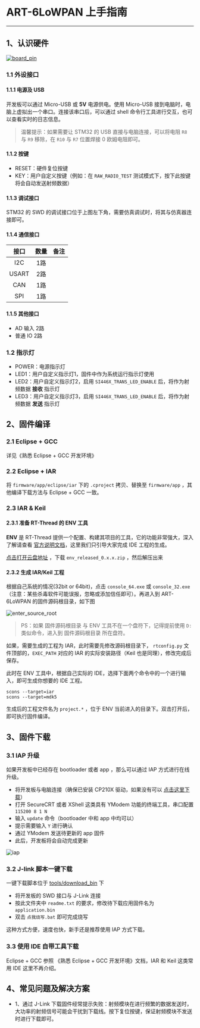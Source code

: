 # ART-6LoWPAN 上手指南

---

## 1、认识硬件

[![board_pin](https://raw.githubusercontent.com/ART-6LoWPAN/art-6lowpan/master/docs/zh/images/board_pin.jpg)](https://github.com/ART-6LoWPAN/art-6lowpan)

### 1.1 外设接口

#### 1.1.1 电源及 USB

开发板可以通过 Micro-USB 或 **5V** 电源供电。使用 Micro-USB 接到电脑时，电脑上虚拟出一个串口。连接该串口后，可以通过 shell 命令行工具进行交互，也可以查看实时的日志信息。

> 温馨提示：如果需要让 STM32 的 USB 直接与电脑连接，可以将电阻 `R8` 与 `R9` 移除，在 `R10` 与 `R7` 位置焊接 0 欧姆电阻即可。

#### 1.1.2 按键

- RESET：硬件复位按键
- KEY：用户自定义按键（例如：在 `RAW_RADIO_TEST` 测试模式下，按下此按键将会自动发送射频数据）

#### 1.1.3 调试接口

STM32 的 SWD 的调试接口位于上图左下角，需要仿真调试时，将其与仿真器连接即可。

#### 1.1.4 通信接口

|接口|数量|备注|
|:-:|:-:|:-:|
|I2C|1路||
|USART|2路||
|CAN|1路||
|SPI|1路||

#### 1.1.5 其他接口

- AD 输入 2路
- 普通 IO 2路

### 1.2 指示灯

- POWER：电源指示灯
- LED1：用户自定义指示灯1，固件中作为系统运行指示灯使用
- LED2：用户自定义指示灯2，启用 `SI446X_TRANS_LED_ENABLE` 后，将作为射频数据 **接收** 指示灯
- LED3：用户自定义指示灯3，启用 `SI446X_TRANS_LED_ENABLE` 后，将作为射频数据 **发送** 指示灯

## 2、固件编译

### 2.1 Eclipse + GCC

详见《熟悉 Eclipse + GCC 开发环境》

### 2.2 Eclipse + IAR

将 `firmware/app/eclipse/iar` 下的 `.cproject` 拷贝、替换至 `firmware/app` ，其他编译下载方法与 Eclipse + GCC 一致。

### 2.3 IAR & Keil

#### 2.3.1 准备 RT-Thread 的 ENV 工具

**ENV** 是 RT-Thread 提供一个配置、构建其项目的工具，它的功能非常强大，深入了解请查看 [官方说明文档](https://www.rt-thread.org/document/site/zh/5chapters/01-chapter_env_manual/)，这里我们只引导大家完成 IDE 工程的生成。

[点击打开云盘地址](https://pan.baidu.com/s/1qX8R2nq#list/path=%2FART-6LoWPAN%2Ftools&parentPath=%2F) ，下载 `env_released_0.x.x.zip` ，然后解压出来

#### 2.3.2 生成 IAR/Keil 工程

根据自己系统的情况(32bit or 64bit)，点击 `console_64.exe` 或 `console_32.exe` （注意：某些杀毒软件可能误报，忽略或添加信任即可）。再进入到 ART-6LoWPAN 的固件源码根目录，如下图

![enter_source_root](https://raw.githubusercontent.com/ART-6LoWPAN/art-6lowpan/master/docs/zh/images/env_enter_source_code_root_folder.png)

> PS：如果 固件源码根目录 与 ENV 工具不在一个盘符下，记得提前使用 `D:` 类似命令，进入到 固件源码根目录 所在盘符。

如果，需要生成的工程为 IAR，此时需要先修改源码根目录下， `rtconfig.py` 文件顶部的，`EXEC_PATH` 对应的 IAR 的实际安装路径（Keil 也是同理），修改完成后保存。

此时在 ENV 工具中，根据自己实际的 IDE，选择下面两个命令中的一个进行输入，即可生成你想要的 IDE 工程。

```
scons --target=iar
scons --target=mdk5
```

生成后的工程文件名为 `project.*` ，位于 ENV 当前进入的目录下。双击打开后，即可执行固件编译。

## 3、固件下载

### 3.1 IAP 升级

如果开发板中已经存在 bootloader 或者 app ，那么可以通过 IAP 方式进行在线升级。

- 将开发板与电脑连接（确保已安装 CP210X 驱动，如果没有可以 [点击这里下载](https://www.silabs.com/products/development-tools/software/usb-to-uart-bridge-vcp-drivers)）
- 打开 SecureCRT 或者 XShell 这类具有 YModem 功能的终端工具，串口配置 `115200 8 1 N`
- 输入 `update` 命令（bootloader 中和 app 中均可以）
- 提示需要输入 `Y` 进行确认
- 通过 YModem 发送待更新的 app 固件
- 此后，开发板将会自动完成更新

![iap](https://raw.githubusercontent.com/ART-6LoWPAN/art-6lowpan/master/docs/zh/images/iap.gif)

### 3.2 J-link 脚本一键下载

一键下载脚本位于 [tools/download_bin](https://github.com/ART-6LoWPAN/art-6lowpan/tree/master/tools/download_bin) 下

- 将开发板的 SWD 接口与 J-Link 连接
- 按此文件夹中 `readme.txt`  的要求，修改待下载应用固件名为 `application.bin` 
- 双击 `点我烧写.bat` 即可完成烧写

这种方式方便，速度也快，新手还是推荐使用 IAP 方式下载。

### 3.3 使用 IDE 自带工具下载

Eclipse + GCC 参照 《熟悉 Eclipse + GCC 开发环境》文档，IAR 和 Keil 这类常用 IDE 这里不再介绍。

## 4、常见问题及解决方案

- 1、通过 J-Link 下载固件经常提示失败：射频模块在进行频繁的数据发送时，大功率的射频信号可能会干扰到下载线。按下复位按键，保证射频模块不发送时进行下载即可。
